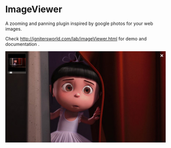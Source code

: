 # ImageViewer
A zooming and panning plugin inspired by google photos for your web images.

Check http://ignitersworld.com/lab/imageViewer.html  for demo and documentation .

![alt tag](imageviewer.jpg)